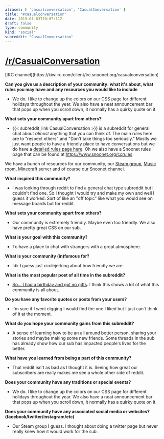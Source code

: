 ```yaml
---
aliases: [ 'casualconversation', 'CasualConversation' ]
title: "#casualconversation"
date: 2019-01-03T10:07:11Z
draft: false
type: community
kind: "social"
subreddit: "CasualConversation"
---
```


<h1><a href="http://CasualConversation.reddit.com">/r/CasualConversation</a></h1>
[IRC channel](https://kiwiirc.com/client/irc.snoonet.org/casualconversation)


**Can you give us a description of your community: what it's about, what rules you may have and any resources you would like to include**

* We do. I like to change up the colors on our CSS page for different holidays throughout the year. We also have a neat announcement bar that pops up when you scroll down, it normally has a quirky quote on it.

**What sets your community apart from others?**

* {{< subreddit_link CasualConversation >}} is a subreddit for general chat about *almost* anything that you can think of. The main rules here are to "respect others" and "Don't take things too seriously." Mostly we just want people to have a friendly place to have conversations but we do have a [detailed rules page here](http://www.reddit.com/r/CasualConversation/wiki/rules). Oh we also have a Snoonet rules page that can be found at https://www.snoonet.org/ccrules.

We have a bunch of resources for our community, our [Steam group](http://steamcommunity.com/groups/rCasualConversation), [Music room](https://plug.dj/casualconversation), [Minecraft server](http://www.reddit.com/r/casualminecrafting) and of course our [Snoonet channel](https://kiwiirc.com/client/irc.snoonet.org/casualconversation).


**What inspired this community?**

* I was looking through reddit to find a general chat type subreddit but I couldn't find one. So I thought I would try and make my own and well I guess it worked. Sort of like an "off topic" like what you would see on message boards but for reddit.


**What sets your community apart from others?**

* Our community is extremely friendly. Maybe even too friendly. We also have pretty great CSS on our sub.


**What is your goal with this community?**

* To have a place to chat with strangers with a great atmosphere.


**What is your community (in)famous for?**

* Idk I guess just circlejerking about how friendly we are.


**What is the most popular post of all time in the subreddit?**

* [So... I had a birthday and got no gifts](http://redd.it/2kyv3x). I think this shows a lot of what this community is all about.


**Do you have any favorite quotes or posts from your users?**

* I'm sure if I went digging I would find the one I liked but I just can't think of it at the moment.


**What do you hope your community gains from this subreddit?**

* A sense of learning how to be an all around better person, sharing your stories and maybe making some new friends. Some threads in the sub has already show how our sub has impacted people's lives for the better.


**What have you learned from being a part of this community?**

* That reddit isn't as bad as I thought it is. Seeing how great our subscribers are really makes me see a whole other side of reddit.


**Does your community have any traditions or special events?**

* We do. I like to change up the colors on our CSS page for different holidays throughout the year. We also have a neat announcement bar that pops up when you scroll down, it normally has a quirky quote on it.

**Does your community have any associated social media or websites? (facebook/twitter/instagram/etc)**

* Our Steam group I guess. I thought about doing a twitter page but never really knew how it would work for the sub.
